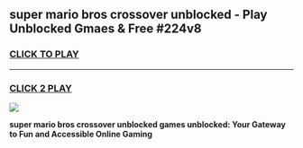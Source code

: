 
## super mario bros crossover unblocked - Play Unblocked Gmaes & Free #224v8
<h3>
<a href="https://news.freeplayer.one?title=super_mario_bros_crossover_unblocked&ref=24F">CLICK TO PLAY</a></h3>
<hr>

<h3>
<a href="https://news.freeplayer.one?title=super_mario_bros_crossover_unblocked&ref=24F">CLICK 2 PLAY</a>
  
</h3>

<a href="https://news.freeplayer.one?title=super_mario_bros_crossover_unblocked&ref=24F/"><img src="https://clearcache.store/games.png"></a>


**super mario bros crossover unblocked games unblocked: Your Gateway to Fun and Accessible Online Gaming**
